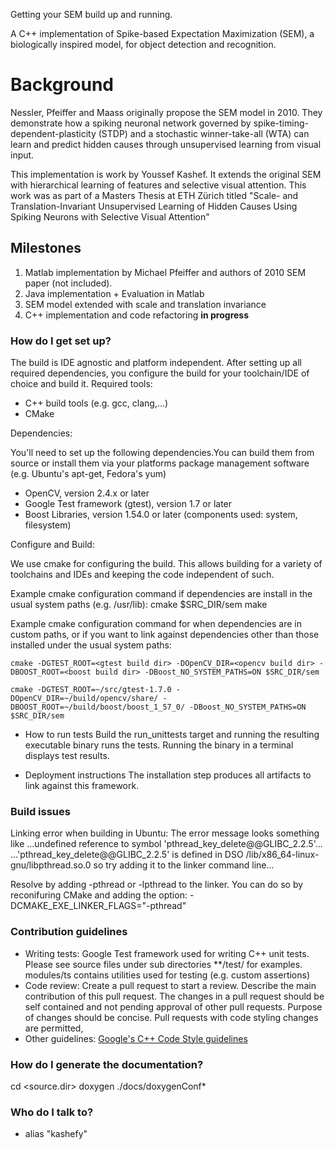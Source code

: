 Getting your SEM build up and running.

A C++ implementation of Spike-based Expectation Maximization (SEM), a biologically inspired model, for object detection and recognition.

# Background #

Nessler, Pfeiffer and Maass originally propose the SEM model in 2010. They demonstrate how a spiking neuronal network governed by spike-timing-dependent-plasticity (STDP) and a stochastic winner-take-all (WTA) can learn and predict hidden causes through unsupervised learning from visual input.

This implementation is work by Youssef Kashef. It extends the original SEM with hierarchical learning of features and selective visual attention. This work was as part of a Masters Thesis at ETH Zürich titled "Scale- and Translation-Invariant Unsupervised Learning of Hidden Causes Using Spiking Neurons with Selective Visual Attention"

## Milestones ##

1. Matlab implementation by Michael Pfeiffer and authors of 2010 SEM paper (not included).
2. Java implementation + Evaluation in Matlab
3. SEM model extended with scale and translation invariance
4. C++ implementation and code refactoring **in progress**

### How do I get set up? ###

The build is IDE agnostic and platform independent. After setting up all required dependencies, you configure the build for your toolchain/IDE of choice and build it.
Required tools:

* C++ build tools (e.g. gcc, clang,...)
* CMake
  
Dependencies:
  
You'll need to set up the following dependencies.You can build them from source or install them via your platforms package management software (e.g. Ubuntu's apt-get, Fedora's yum)
  
* OpenCV, version 2.4.x or later
* Google Test framework (gtest), version 1.7 or later
* Boost Libraries, version 1.54.0 or later (components used: system, filesystem)
  
  
Configure and Build:
  
We use cmake for configuring the build. This allows building for a variety of toolchains and IDEs and keeping the code independent of such.
  
Example cmake configuration command if dependencies are install in the usual system paths (e.g. /usr/lib):
    cmake $SRC_DIR/sem
    make
  
Example cmake configuration command for when dependencies are in custom paths, or if you want to link against dependencies other than those installed under the usual system paths:
  
    cmake -DGTEST_ROOT=<gtest build dir> -DOpenCV_DIR=<opencv build dir> -DBOOST_ROOT=<boost build dir> -DBoost_NO_SYSTEM_PATHS=ON $SRC_DIR/sem
  
    cmake -DGTEST_ROOT=~/src/gtest-1.7.0 -DOpenCV_DIR=~/build/opencv/share/ -DBOOST_ROOT=~/build/boost/boost_1_57_0/ -DBoost_NO_SYSTEM_PATHS=ON $SRC_DIR/sem

* How to run tests
Build the run_unittests target and running the resulting executable binary runs the tests. Running the binary in a terminal displays test results.

* Deployment instructions
The installation step produces all artifacts to link against this framework.

### Build issues ###

Linking error when building in Ubuntu:
The error message looks something like
...undefined reference to symbol 'pthread_key_delete@@GLIBC_2.2.5'...
...'pthread_key_delete@@GLIBC_2.2.5' is defined in DSO /lib/x86_64-linux-gnu/libpthread.so.0 so try adding it to the linker command line...

Resolve by adding -pthread or -lpthread to the linker. You can do so by reconifuring CMake and adding the option:
-DCMAKE_EXE_LINKER_FLAGS="-pthread"

### Contribution guidelines ###

* Writing tests: Google Test framework used for writing C++ unit tests. Please see source files under sub directories **/test/ for examples. modules/ts contains utilities used for testing (e.g. custom assertions)
* Code review: Create a pull request to start a review. Describe the main contribution of this pull request. The changes in a pull request should be self contained and not pending approval of other pull requests. Purpose of changes should be concise. Pull requests with code styling changes are permitted, 
* Other guidelines: [Google's C++ Code Style guidelines](http://google-styleguide.googlecode.com/svn/trunk/cppguide.html)

### How do I generate the documentation? ###

cd <source.dir>
doxygen ./docs/doxygenConf*

### Who do I talk to? ###

* alias "kashefy"
